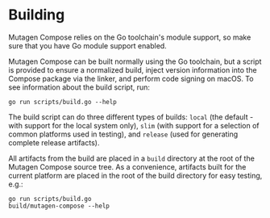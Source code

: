 # Building

Mutagen Compose relies on the Go toolchain's module support, so make sure that
you have Go module support enabled.

Mutagen Compose can be built normally using the Go toolchain, but a script is
provided to ensure a normalized build, inject version information into the
Compose package via the linker, and perform code signing on macOS. To see
information about the build script, run:

    go run scripts/build.go --help

The build script can do three different types of builds: `local` (the default -
with support for the local system only), `slim` (with support for a selection of
common platforms used in testing), and `release` (used for generating complete
release artifacts).

All artifacts from the build are placed in a `build` directory at the root of
the Mutagen Compose source tree. As a convenience, artifacts built for the
current platform are placed in the root of the build directory for easy testing,
e.g.:

    go run scripts/build.go
    build/mutagen-compose --help
